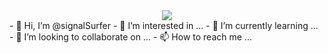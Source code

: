 <html><div align="center" width="100">
<a href="https://github.com/signalSurfer">
  <img src="{https://img.shields.io/badge/GitHub-100000?style=for-the-badge&logo=github&logoColor=white})}" /></a>
</div>
- 👋 Hi, I’m @signalSurfer
- 👀 I’m interested in ...
- 🌱 I’m currently learning ...
- 💞️ I’m looking to collaborate on ...
- 📫 How to reach me ...
</html>
<!---
signalSurfer/signalSurfer is a ✨ special ✨ repository because its `README.md` (this file) appears on your GitHub profile.
You can click the Preview link to take a look at your changes.
--->
